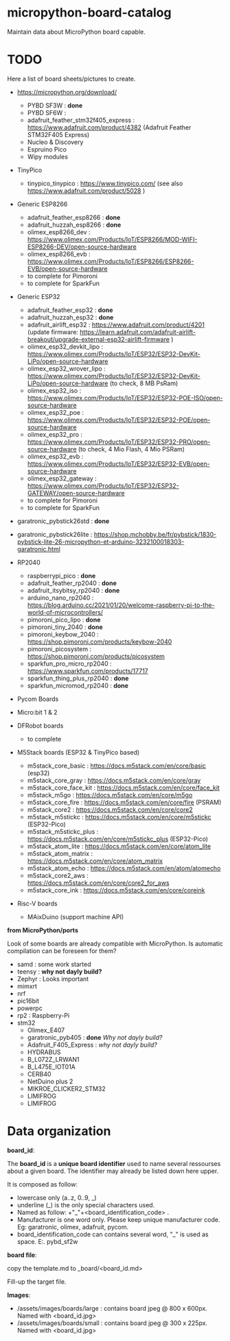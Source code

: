 # micropython-board-catalog
Maintain data about MicroPython board capable.

# TODO
Here a list of board sheets/pictures to create.

* https://micropython.org/download/
  * PYBD SF3W : __done__
  * PYBD SF6W : 
  * adafruit_feather_stm32f405_express : https://www.adafruit.com/product/4382 (Adafruit Feather STM32F405 Express)
  * Nucleo & Discovery
  * Espruino Pico
  * Wipy modules

* TinyPico
  * tinypico_tinypico : https://www.tinypico.com/ (see also https://www.adafruit.com/product/5028 )

* Generic ESP8266
  * adafruit_feather_esp8266 : __done__ 
  * adafruit_huzzah_esp8266 : __done__
  * olimex_esp8266_dev : https://www.olimex.com/Products/IoT/ESP8266/MOD-WIFI-ESP8266-DEV/open-source-hardware
  * olimex_esp8266_evb : https://www.olimex.com/Products/IoT/ESP8266/ESP8266-EVB/open-source-hardware
  * to complete for Pimoroni
  * to complete for SparkFun

* Generic ESP32
  * adafruit_feather_esp32 : __done__
  * adafruit_huzzah_esp32 : __done__
  * adafruit_airlift_esp32 : https://www.adafruit.com/product/4201 (update firmware: https://learn.adafruit.com/adafruit-airlift-breakout/upgrade-external-esp32-airlift-firmware )
  * olimex_esp32_devkit_lipo : https://www.olimex.com/Products/IoT/ESP32/ESP32-DevKit-LiPo/open-source-hardware
  * olimex_esp32_wrover_lipo : https://www.olimex.com/Products/IoT/ESP32/ESP32-DevKit-LiPo/open-source-hardware (to check, 8 MB PsRam)
  * olimex_esp32_iso : https://www.olimex.com/Products/IoT/ESP32/ESP32-POE-ISO/open-source-hardware
  * olimex_esp32_poe : https://www.olimex.com/Products/IoT/ESP32/ESP32-POE/open-source-hardware
  * olimex_esp32_pro : https://www.olimex.com/Products/IoT/ESP32/ESP32-PRO/open-source-hardware (to check, 4 Mio Flash, 4 Mio PSRam)
  * olimex_esp32_evb : https://www.olimex.com/Products/IoT/ESP32/ESP32-EVB/open-source-hardware 
  * olimex_esp32_gateway : https://www.olimex.com/Products/IoT/ESP32/ESP32-GATEWAY/open-source-hardware
  * to complete for Pimoroni
  * to complete for SparkFun

* garatronic_pybstick26std : __done__
* garatronic_pybstick26lite : https://shop.mchobby.be/fr/pybstick/1830-pybstick-lite-26-micropython-et-arduino-3232100018303-garatronic.html

* RP2040
  * raspberrypi_pico : __done__
  * adafruit_feather_rp2040 : __done__
  * adafruit_itsybitsy_rp2040 : __done__
  * arduino_nano_rp2040 : https://blog.arduino.cc/2021/01/20/welcome-raspberry-pi-to-the-world-of-microcontrollers/
  * pimoroni_pico_lipo : __done__
  * pimoroni_tiny_2040 : __done__
  * pimoroni_keybow_2040 : https://shop.pimoroni.com/products/keybow-2040
  * pimoroni_picosystem : https://shop.pimoroni.com/products/picosystem
  * sparkfun_pro_micro_rp2040 : https://www.sparkfun.com/products/17717
  * sparkfun_thing_plus_rp2040 : __done__
  * sparkfun_micromod_rp2040 : __done__

* Pycom Boards
* Micro:bit 1 & 2

* DFRobot boards
  * to complete


* M5Stack boards (ESP32 & TinyPico based)
  * m5stack_core_basic : https://docs.m5stack.com/en/core/basic (esp32)
  * m5stack_core_gray : https://docs.m5stack.com/en/core/gray
  * m5stack_core_face_kit : https://docs.m5stack.com/en/core/face_kit
  * m5stack_m5go : https://docs.m5stack.com/en/core/m5go
  * m5stack_core_fire : https://docs.m5stack.com/en/core/fire (PSRAM)
  * m5stack_core2 : https://docs.m5stack.com/en/core/core2
  * m5stack_m5stickc : https://docs.m5stack.com/en/core/m5stickc (ESP32-Pico)
  * m5stack_m5stickc_plus : https://docs.m5stack.com/en/core/m5stickc_plus (ESP32-Pico) 
  * m5stack_atom_lite : https://docs.m5stack.com/en/core/atom_lite
  * m5stack_atom_matrix : https://docs.m5stack.com/en/core/atom_matrix
  * m5stack_atom_echo : https://docs.m5stack.com/en/atom/atomecho
  * m5stack_core2_aws : https://docs.m5stack.com/en/core/core2_for_aws
  * m5stack_core_ink : https://docs.m5stack.com/en/core/coreink

* Risc-V boards
  * MAixDuino (support machine API)

__from MicroPython/ports__

Look of some boards are already compatible with MicroPython. Is automatic compilation can be foreseen for them?

* samd : some work started
* teensy : __why not dayly build?__
* Zephyr : Looks important
* mimxrt
* nrf
* pic16bit
* powerpc
* rp2 : Raspberry-Pi
* stm32
  * Olimex_E407 
  * garatronic_pyb405 : __done__ _Why not dayly build?_
  * Adafruit_F405_Express : _why not dayly build?_
  * HYDRABUS
  * B_L072Z_LRWAN1
  * B_L475E_IOT01A 
  * CERB40
  * NetDuino plus 2 
  * MIKROE_CLICKER2_STM32
  * LIMIFROG 
  * LIMIFROG 

# Data organization
__board_id__:

The __board_id__ is a __unique board identifier__ used to name several ressourses about a given board.
The identifier may already be listed down here upper.

It is composed as follow:
* lowercase only (a..z, 0..9, _)
* underline (_) is the only special characters used.
* Named as follow: <manufacturer>+"_"+<board_identification_code> . 
* Manufacturer is one word only. Please keep unique manufacturer code. Eg: garatronic, olimex, adafruit, pycom.
* board_identification_code can contains several word, "_" is used as space. E:. pybd_sf2w

__board file__:

copy the template.md to _board/<board_id.md>

Fill-up the target file. 

__Images__:

* /assets/images/boards/large : contains board jpeg @ 800 x 600px. Named with <board_id.jpg>
* /assets/images/boards/small : contains board jpeg @ 300 x 225px. Named with <board_id.jpg>
